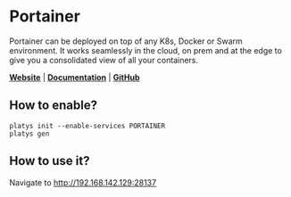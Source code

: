 # Portainer

Portainer can be deployed on top of any K8s, Docker or Swarm environment. It works seamlessly in the cloud, on prem and at the edge to give you a consolidated view of all your containers.

**[Website](https://www.portainer.io/)** | **[Documentation](https://docs.portainer.io/)** | **[GitHub](https://github.com/portainer/portainer)**

## How to enable?

```
platys init --enable-services PORTAINER
platys gen
```

## How to use it?

Navigate to <http://192.168.142.129:28137>